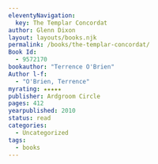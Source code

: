 ```yaml
---
eleventyNavigation:
  key: The Templar Concordat
author: Glenn Dixon
layout: layouts/books.njk
permalink: /books/the-templar-concordat/
Book Id:
  - 9572170
bookauthor: "Terrence O'Brien"
Author l-f:
  - "O'Brien, Terrence"
myrating: ★★★★★
publisher: Ardgroom Circle
pages: 412
yearpublished: 2010
status: read
categories:
  - Uncategorized
tags:
  - books
---
```

